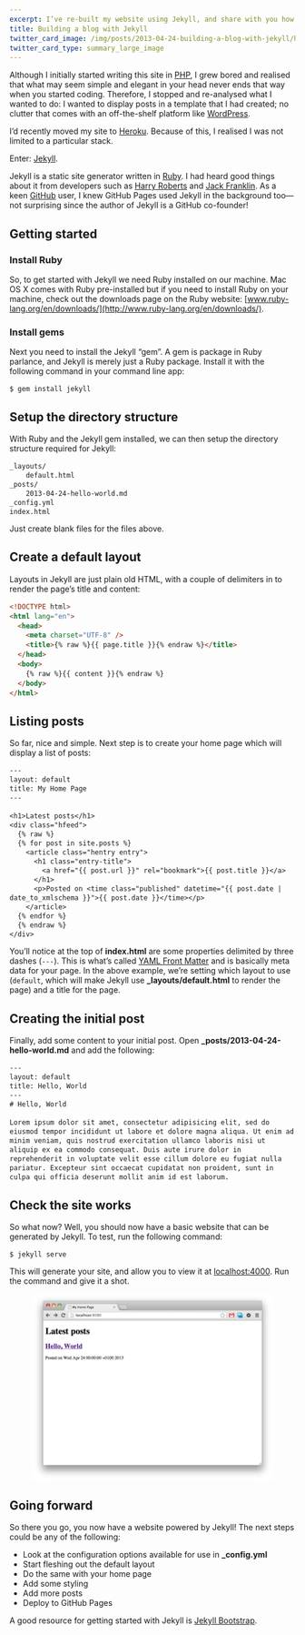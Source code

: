 ```yaml
---
excerpt: I’ve re-built my website using Jekyll, and share with you how.
title: Building a blog with Jekyll
twitter_card_image: /img/posts/2013-04-24-building-a-blog-with-jekyll/hello-world.png
twitter_card_type: summary_large_image
---
```

<p class="lead">Although I initially started writing this site in <a href="http://php.net/" rel="external noopener">PHP</a>, I grew bored and realised that what may seem simple and elegant in your head never ends that way when you started coding.
  Therefore, I stopped and re-analysed what I wanted to do: I wanted to display posts in a template that I had created; no clutter that comes with an off-the-shelf platform like <a href="http://wordpress.org/" rel="external nofollow">WordPress</a>.</p>

I’d recently moved my site to [Heroku](http://heroku.com/).
Because of this, I realised I was not limited to a particular stack.

Enter: [Jekyll](https://github.com/mojombo/jekyll).

Jekyll is a static site generator written in [Ruby](http://www.ruby-lang.org/).
I had heard good things about it from developers such as [Harry Roberts](http://csswizardry.com/) and [Jack Franklin](http://jackfranklin.co.uk/).
As a keen [GitHub](http://github.com/) user, I knew GitHub Pages used Jekyll in the background too—not surprising since the author of Jekyll is a GitHub co-founder!

## Getting started

### Install Ruby
So, to get started with Jekyll we need Ruby installed on our machine.
Mac OS X comes with Ruby pre-installed but if you need to install Ruby on your machine, check out the downloads page on the Ruby website: [www.ruby-lang.org/en/downloads/](http://www.ruby-lang.org/en/downloads/).

### Install gems
Next you need to install the Jekyll “gem”.
A gem is package in Ruby parlance, and Jekyll is merely just a Ruby package.
Install it with the following command in your command line app:

```
$ gem install jekyll
```

## Setup the directory structure

With Ruby and the Jekyll gem installed, we can then setup the directory structure required for Jekyll:

```
_layouts/
    default.html
_posts/
    2013-04-24-hello-world.md
_config.yml
index.html
```

Just create blank files for the files above.

## Create a default layout

Layouts in Jekyll are just plain old HTML, with a couple of delimiters in to render the page’s title and content:

```html
<!DOCTYPE html>
<html lang="en">
  <head>
    <meta charset="UTF-8" />
    <title>{% raw %}{{ page.title }}{% endraw %}</title>
  </head>
  <body>
    {% raw %}{{ content }}{% endraw %}
  </body>
</html>
```

## Listing posts

So far, nice and simple.
Next step is to create your home page which will display a list of posts:

```liquid
---
layout: default
title: My Home Page
---

<h1>Latest posts</h1>
<div class="hfeed">
  {% raw %}
  {% for post in site.posts %}
    <article class="hentry entry">
      <h1 class="entry-title">
        <a href="{{ post.url }}" rel="bookmark">{{ post.title }}</a>
      </h1>
      <p>Posted on <time class="published" datetime="{{ post.date | date_to_xmlschema }}">{{ post.date }}</time></p>
    </article>
  {% endfor %}
  {% endraw %}
</div>
```

You’ll notice at the top of **index.html** are some properties delimited by three dashes (`---`).
This is what’s called [YAML Front Matter](https://github.com/mojombo/jekyll/wiki/YAML-Front-Matter) and is basically meta data for your page.
In the above example, we’re setting which layout to use (`default`, which will make Jekyll use **_layouts/default.html** to render the page) and a title for the page.

## Creating the initial post

Finally, add some content to your initial post. Open **_posts/2013-04-24-hello-world.md** and add the following:

```liquid
---
layout: default
title: Hello, World
---
# Hello, World

Lorem ipsum dolor sit amet, consectetur adipisicing elit, sed do eiusmod tempor incididunt ut labore et dolore magna aliqua. Ut enim ad minim veniam, quis nostrud exercitation ullamco laboris nisi ut aliquip ex ea commodo consequat. Duis aute irure dolor in reprehenderit in voluptate velit esse cillum dolore eu fugiat nulla pariatur. Excepteur sint occaecat cupidatat non proident, sunt in culpa qui officia deserunt mollit anim id est laborum.
```

## Check the site works

So what now?
Well, you should now have a basic website that can be generated by Jekyll.
To test, run the following command:

```
$ jekyll serve
```

This will generate your site, and allow you to view it at [localhost:4000](http://localhost:4000). Run the command and give it a shot.

<figure>
  <img src="/img/posts/2013-04-23-building-a-blog-with-jekyll/hello-world.png" alt="Hello, world">
</figure>

## Going forward

So there you go, you now have a website powered by Jekyll! The next steps could be any of the following:

* Look at the configuration options available for use in **_config.yml**
* Start fleshing out the default layout
* Do the same with your home page
* Add some styling
* Add more posts
* Deploy to GitHub Pages

A good resource for getting started with Jekyll is [Jekyll Bootstrap](http://jekyllbootstrap.com/usage/jekyll-quick-start.html).
